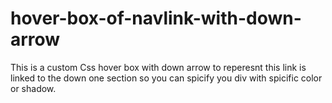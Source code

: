 # hover-box-of-navlink-with-down-arrow


This is a custom Css hover box with down arrow to reperesnt this link is linked to the down one section so you can spicify you div with spicific color or shadow.
